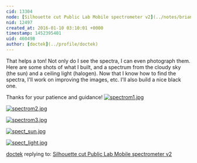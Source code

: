 ```yaml
---
cid: 13304
node: [Silhouette cut Public Lab Mobile spectrometer v2](../notes/briandegger/12-11-2015/silhouette-cut-public-lab-mobile-spectrometer-v2)
nid: 12497
created_at: 2016-01-10 03:10:01 +0000
timestamp: 1452395401
uid: 460498
author: [doctek](../profile/doctek)
---
```


That helps a ton! Not only do I see the spectra, I can even photograph them. Here are some shots of what I built, and a spectrum from the cloudy sky (the sun) and a ceiling light (halogen). Now that I know how to find the spectra, I'll work on improving the images, etc. I'll also build a nice black one.

Thanks for your patience and guidance!
[![spectrom1.jpg](//i.publiclab.org/system/images/photos/000/013/588/medium/spectrom1.jpg)](//i.publiclab.org/system/images/photos/000/013/588/original/spectrom1.jpg)


[![spectrom2.jpg](//i.publiclab.org/system/images/photos/000/013/589/medium/spectrom2.jpg)](//i.publiclab.org/system/images/photos/000/013/589/original/spectrom2.jpg)


[![spectrom3.jpg](//i.publiclab.org/system/images/photos/000/013/590/medium/spectrom3.jpg)](//i.publiclab.org/system/images/photos/000/013/590/original/spectrom3.jpg)


[![spect_sun.jpg](//i.publiclab.org/system/images/photos/000/013/591/medium/spect_sun.jpg)](//i.publiclab.org/system/images/photos/000/013/591/original/spect_sun.jpg)


[![spect_light.jpg](//i.publiclab.org/system/images/photos/000/013/592/medium/spect_light.jpg)](//i.publiclab.org/system/images/photos/000/013/592/original/spect_light.jpg)



[doctek](../profile/doctek) replying to: [Silhouette cut Public Lab Mobile spectrometer v2](../notes/briandegger/12-11-2015/silhouette-cut-public-lab-mobile-spectrometer-v2)

